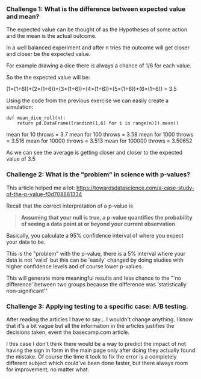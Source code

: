 ### Challenge 1: What is the difference between expected value and mean?

The expected value can be thought of as the Hypotheses of some action and the mean is the actual outcome. 

In a well balanced experiment and after n tries the outcome will get closer and closer be the expected value. 

For example drawing a dice there is always a chance of 1/6 for each value.

So the the expected value will be: 

(1×(1÷6))+(2×(1÷6))+(3×(1÷6))+(4×(1÷6))+(5×(1÷6))+(6×(1÷6)) = 3.5


Using the code from the previous exercise we can easily create a simulation:

```
def mean_dice_roll(n):
    return pd.DataFrame([randint(1,6) for i in range(n)]).mean()
```

mean for 10 throws = 3.7
mean for 100 throws = 3.58
mean for 1000 throws = 3.516
mean for 10000 throws = 3.513
mean for 100000 throws = 3.50652

As we can see the average is getting closer and closer to the expected value of 3.5

### Challenge 2: What is the "problem" in science with p-values?

This article helped me a lot: https://towardsdatascience.com/a-case-study-of-the-p-value-f0d708861334

Recall that the correct interpretation of a p-value is

> **Assuming that your null is true, a p-value quantifies the probability of seeing a data point at or beyond your current observation**.

Basically, you calculate a 95% confidence interval of where you expect your data to be.

This is the "problem" with the p-value, there is a 5% interval where your data is not 'valid' but this can be 'easily' changed by doing studies with higher confidence levels and of course lower p-values. 

This will generate more meaningful results and less chance to the "'no difference’ between two groups because the difference was ‘statistically non-significant’"

### Challenge 3: Applying testing to a specific case: A/B testing.

After reading the articles I have to say... I wouldn't change anything. I know that it's a bit vague but all the information in the articles justifies the decisions taken, event the basecamp.com article.

I this case I don't think there would be a way to predict the impact of not having the sign in form in the main page only after doing they actually found the mistake. Of course the time it took to fix the error is a completely different subject which could've been done faster, but there always room for improvement, no matter what.

